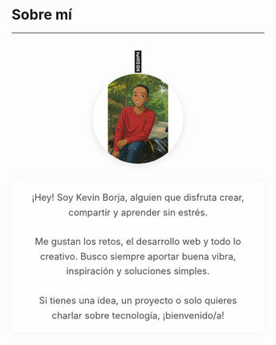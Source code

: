 # Sobre mí
---
<style>
  .center-chill {
    display: flex;
    flex-direction: column;
    align-items: center;
    margin: 2rem 0;
  }
  .wave {
    display: inline-block;
    animation: wave-animation 2s infinite;
    font-size: 2.5rem;
  }
  @keyframes wave-animation {
    0% { transform: rotate(0deg);}
    10% { transform: rotate(14deg);}
    20% { transform: rotate(-8deg);}
    30% { transform: rotate(14deg);}
    40% { transform: rotate(-4deg);}
    50% { transform: rotate(10deg);}
    60% { transform: rotate(0deg);}
    100% { transform: rotate(0deg);}
  }
  .desc-chill {
    text-align: center;
    font-size: 1.15rem;
    color: #4a4a4a;
    max-width: 480px;
    margin-top: 1rem;
    background: rgba(255,255,255,0.75);
    border-radius: 12px;
    box-shadow: 0 2px 16px rgba(0,0,0,0.04);
    padding: 1.2rem 2rem;
    line-height: 1.6;
  }
  .chill-img {
    max-width: 180px;
    margin-bottom: 18px;
    border-radius: 50%;
    box-shadow: 0 4px 16px rgba(0,0,0,0.10);
    transition: transform 0.3s;
  }
  .chill-img:hover {
    transform: scale(1.07) rotate(-4deg);
  }
</style>

<div class="center-chill">
  <span class="wave">👋</span>
  <img src="./midibujo.png" alt="Mi dibujo" class="chill-img" />
  <div class="desc-chill">
    ¡Hey! Soy Kevin Borja, alguien que disfruta crear, compartir y aprender sin estrés.<br /><br />
    Me gustan los retos, el desarrollo web y todo lo creativo. Busco siempre aportar buena vibra, inspiración y soluciones simples.<br /><br />
    Si tienes una idea, un proyecto o solo quieres charlar sobre tecnología, ¡bienvenido/a!
  </div>
</div>
